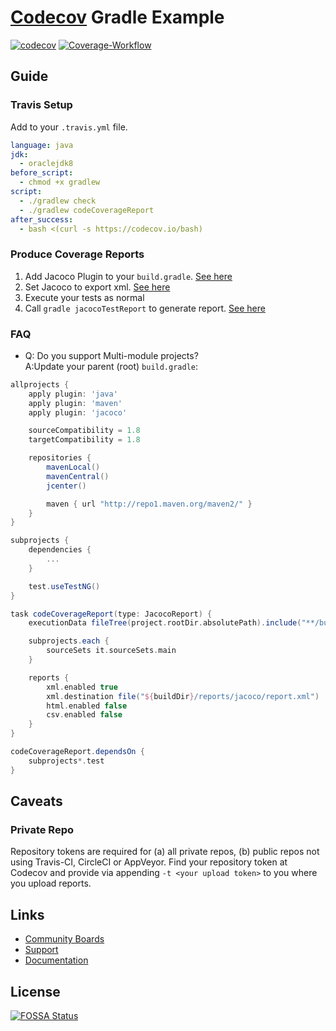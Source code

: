 # [Codecov](https://codecov.io) Gradle Example

[![codecov](https://codecov.io/gh/glozanoa/example-gradle/branch/master/graph/badge.svg?token=MWQ7JLRCMK)](https://codecov.io/gh/glozanoa/example-gradle)
[![Coverage-Workflow](https://github.com/glozanoa/example-gradle/actions/workflows/coverage.yml/badge.svg)](https://github.com/glozanoa/example-gradle/actions/workflows/coverage.yml)

## Guide
### Travis Setup

Add to your `.travis.yml` file.
```yml
language: java
jdk:
  - oraclejdk8
before_script:
  - chmod +x gradlew
script:
  - ./gradlew check
  - ./gradlew codeCoverageReport
after_success:
  - bash <(curl -s https://codecov.io/bash)
```

### Produce Coverage Reports
1. Add Jacoco Plugin to your `build.gradle`. [See here](https://github.com/codecov/example-gradle/blob/master/build.gradle#L5)
2. Set Jacoco to export xml. [See here](https://github.com/codecov/example-gradle/blob/master/build.gradle#L18-L23)
3. Execute your tests as normal
4. Call `gradle jacocoTestReport` to generate report. [See here](https://github.com/codecov/example-gradle/blob/65f88382659cf17c8693c3079941a12c8d004f03/circle.yml#L3)

### FAQ
- Q: Do you support Multi-module projects?<br/>A:Update your parent (root) `build.gradle`:
```groovy
allprojects {
    apply plugin: 'java'
    apply plugin: 'maven'
    apply plugin: 'jacoco'

    sourceCompatibility = 1.8
    targetCompatibility = 1.8

    repositories {
        mavenLocal()
        mavenCentral()
        jcenter()

        maven { url "http://repo1.maven.org/maven2/" }
    }
}

subprojects {
    dependencies {
        ...
    }

    test.useTestNG()
}

task codeCoverageReport(type: JacocoReport) {
    executionData fileTree(project.rootDir.absolutePath).include("**/build/jacoco/*.exec")

    subprojects.each {
        sourceSets it.sourceSets.main
    }

    reports {
        xml.enabled true
        xml.destination file("${buildDir}/reports/jacoco/report.xml")
        html.enabled false
        csv.enabled false
    }
}

codeCoverageReport.dependsOn {
    subprojects*.test
}
```

## Caveats
### Private Repo
Repository tokens are required for (a) all private repos, (b) public repos not using Travis-CI, CircleCI or AppVeyor. Find your repository token at Codecov and provide via appending `-t <your upload token>` to you where you upload reports.

## Links
- [Community Boards](https://community.codecov.io)
- [Support](https://codecov.io/support)
- [Documentation](https://docs.codecov.io)


## License
[![FOSSA Status](https://app.fossa.com/api/projects/git%2Bgithub.com%2Fcodecov%2Fexample-gradle.svg?type=large)](https://app.fossa.com/projects/git%2Bgithub.com%2Fcodecov%2Fexample-gradle?ref=badge_large)
